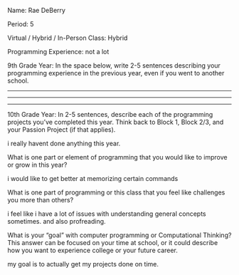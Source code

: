 Name: Rae DeBerry


Period: 5

Virtual / Hybrid / In-Person Class: Hybrid




Programming Experience: not a lot


9th Grade Year: In the space below, write 2-5 sentences describing your programming experience in the previous year, even if you went to another school.


_____________________________________________________________________________________
_____________________________________________________________________________________
_____________________________________________________________________________________




10th Grade Year: In 2-5 sentences, describe each of the programming projects you’ve completed this year.  Think back to Block 1, Block 2/3, and your Passion Project (if that applies).

i really havent done anything this year.





What is one part or element of programming that you would like to improve or grow in this year?


i would like to get better at memorizing certain commands 


What is one part of programming or this class that you feel like challenges you more than others?


i feel like i have a lot of issues with understanding general concepts sometimes. and also profreading.


What is your “goal” with computer programming or Computational Thinking?  This answer can be focused on your time at school, or it could describe how you want to experience college or your future career.

my goal is to actually get my projects done on time.
